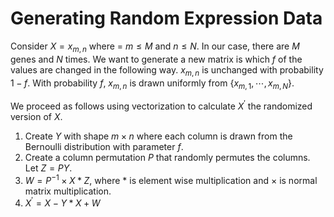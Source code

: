 # Generating Random Expression Data
Consider  $X = {x_{m,n} }$ where = $m \leq M$ and $n \leq N$. In our case, there are $M$ genes and $N$ times. We want to generate a new matrix is which $f$ of the values are changed in the following way. $x_{m,n}$ is unchanged with probability $1-f$. With probability $f$, $x_{m,n}$ is drawn uniformly from $\{x_{m,1}, \cdots, x_{m,N}\}$.

We proceed as follows using vectorization to calculate $X^{\prime}$ the randomized version of $X$.

1. Create $Y$ with shape $m \times n$ where each column is drawn from the Bernoulli distribution with parameter $f$.
1. Create a column permutation $P$ that randomly permutes the columns. Let $Z = PY$.
1. $W = P^{-1} \times X*Z$, where $*$ is element wise multiplication and $\times$ is normal matrix multiplication.
1. $X^{\prime} = X - Y*X + W$
